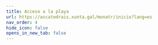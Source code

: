 ```yaml
---
title: Acceso a la playa
url: https://ascatedrais.xunta.gal/monatr/inicio?lang=es
nav_order: 4
hide_icon: false
opens_in_new_tab: false
---
```

